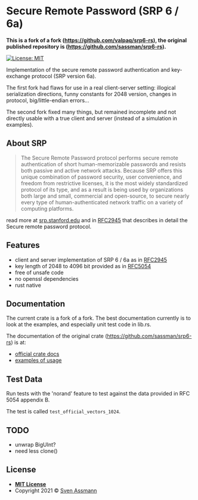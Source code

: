 # Secure Remote Password (SRP 6 / 6a)

**This is a fork of a fork (<https://github.com/valpaq/srp6-rs>), the original
published repository is (<https://github.com/sassman/srp6-rs>).**

[![License: MIT](https://img.shields.io/badge/License-MIT-green.svg)](LICENSE)

Implementation of the secure remote password authentication and key-exchange
protocol (SRP version 6a).

The first fork had flaws for use in a real client-server setting:
illogical serialization directions, funny constants for 2048 version,
changes in protocol, big/little-endian errors...

The second fork fixed many things, but remained incomplete and not directly
usable with a true client and server (instead of a simulation in examples).

## About SRP

> The Secure Remote Password protocol performs secure remote authentication of
> short human-memorizable passwords and resists both passive and active network
> attacks. Because SRP offers this unique combination of password security, user
> convenience, and freedom from restrictive licenses, it is the most widely
> standardized protocol of its type, and as a result is being used by
> organizations both large and small, commercial and open-source, to secure
> nearly every type of human-authenticated network traffic on a variety of
> computing platforms.

read more at [srp.stanford.edu](http://srp.stanford.edu) and in [RFC2945] that describes in detail the Secure remote password protocol.

## Features

- client and server implementation of SRP 6 / 6a as in [RFC2945]
- key length of 2048 to 4096 bit provided as in [RFC5054]
- free of unsafe code
- no openssl dependencies
- rust native

## Documentation

The current crate is a fork of a fork. The best documentation currently is to
look at the examples, and especially unit test code in lib.rs.

The documentation of the original crate (<https://github.com/sassman/srp6-rs>)
is at:

- [official crate docs](https://docs.rs/srp6)
- [examples of usage](https://github.com/sassman/srp6-rs/blob/main/examples)

[RFC2945]: https://datatracker.ietf.org/doc/html/rfc2945
[RFC5054]: https://datatracker.ietf.org/doc/html/rfc5054#appendix-A

## Test Data

Run tests with the 'norand' feature to test against the data provided in RFC 5054 appendix B.

The test is called `test_official_vectors_1024`.

## TODO

- unwrap BigUInt?
- need less clone()

## License

- **[MIT License](LICENSE)**
- Copyright 2021 © [Sven Assmann](https://www.d34dl0ck.me)
